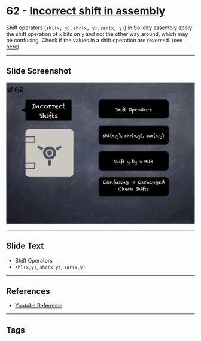 # 62 - [Incorrect shift in assembly](Incorrect%20shift%20in%20assembly.md)
Shift operators (`shl(x, y)`, `shr(x, y)`, `sar(x, y)`) in Solidity assembly apply the shift operation of `x` bits on `y` and not the other way around, which may be confusing. Check if the values in a shift operation are reversed. (see [here](https://github.com/crytic/slither/wiki/Detector-Documentation#incorrect-shift-in-assembly))
___
## Slide Screenshot
![062.png](../../images/pitfalls_and_best_practices101/062.png)
___
## Slide Text
- Shift Operators
- `shl(x,y)`, `shr(x,y)`, `sar(x,y)`
___
## References
- [Youtube Reference](https://youtu.be/byA3MLLiKMM?t=68)
___
## Tags